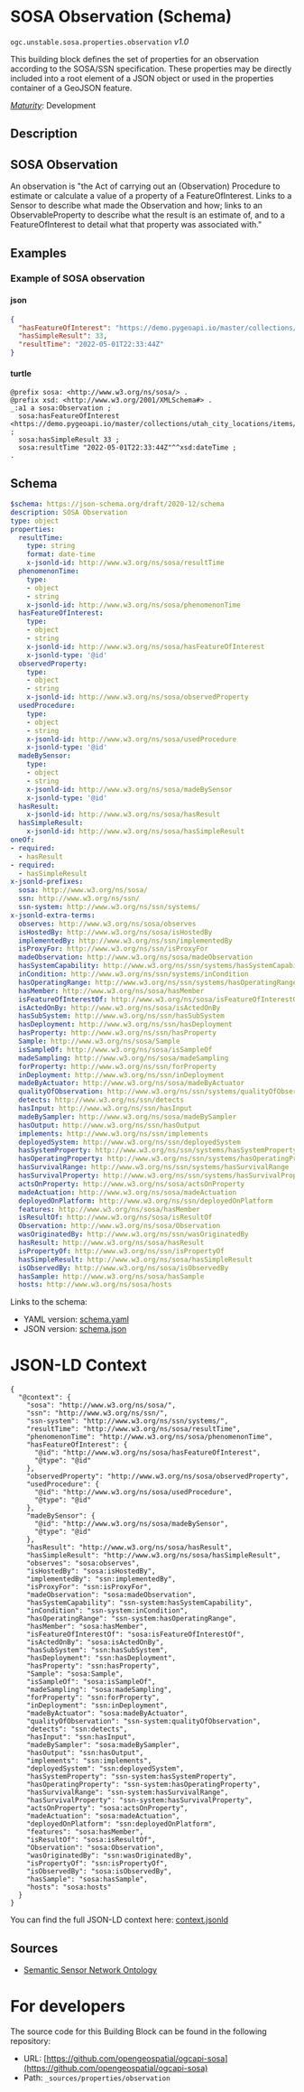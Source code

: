 
# SOSA Observation (Schema)

`ogc.unstable.sosa.properties.observation` *v1.0*

This building block defines the set of properties for an observation according to the SOSA/SSN specification. These properties may be directly included into a root element of a JSON object or used in the properties container of a GeoJSON feature.

[*Maturity*](https://github.com/cportele/ogcapi-building-blocks#building-block-maturity): Development

## Description

## SOSA Observation

An observation is "the Act of carrying out an (Observation) Procedure to estimate or calculate a value 
of a property of a FeatureOfInterest. Links to a Sensor to describe what made the Observation and how;
links to an ObservableProperty to describe what the result is an estimate of, and to a FeatureOfInterest
to detail what that property was associated with."
## Examples

### Example of SOSA observation
#### json
```json
{ 
  "hasFeatureOfInterest": "https://demo.pygeoapi.io/master/collections/utah_city_locations/items/Salem",
  "hasSimpleResult": 33,
  "resultTime": "2022-05-01T22:33:44Z"
}
```

#### turtle
```turtle
@prefix sosa: <http://www.w3.org/ns/sosa/> .
@prefix xsd: <http://www.w3.org/2001/XMLSchema#> .
_:a1 a sosa:Observation ;
  sosa:hasFeatureOfInterest <https://demo.pygeoapi.io/master/collections/utah_city_locations/items/Salem> ;
  sosa:hasSimpleResult 33 ;
  sosa:resultTime "2022-05-01T22:33:44Z"^^xsd:dateTime ;
.
```

## Schema

```yaml
$schema: https://json-schema.org/draft/2020-12/schema
description: SOSA Observation
type: object
properties:
  resultTime:
    type: string
    format: date-time
    x-jsonld-id: http://www.w3.org/ns/sosa/resultTime
  phenomenonTime:
    type:
    - object
    - string
    x-jsonld-id: http://www.w3.org/ns/sosa/phenomenonTime
  hasFeatureOfInterest:
    type:
    - object
    - string
    x-jsonld-id: http://www.w3.org/ns/sosa/hasFeatureOfInterest
    x-jsonld-type: '@id'
  observedProperty:
    type:
    - object
    - string
    x-jsonld-id: http://www.w3.org/ns/sosa/observedProperty
  usedProcedure:
    type:
    - object
    - string
    x-jsonld-id: http://www.w3.org/ns/sosa/usedProcedure
    x-jsonld-type: '@id'
  madeBySensor:
    type:
    - object
    - string
    x-jsonld-id: http://www.w3.org/ns/sosa/madeBySensor
    x-jsonld-type: '@id'
  hasResult:
    x-jsonld-id: http://www.w3.org/ns/sosa/hasResult
  hasSimpleResult:
    x-jsonld-id: http://www.w3.org/ns/sosa/hasSimpleResult
oneOf:
- required:
  - hasResult
- required:
  - hasSimpleResult
x-jsonld-prefixes:
  sosa: http://www.w3.org/ns/sosa/
  ssn: http://www.w3.org/ns/ssn/
  ssn-system: http://www.w3.org/ns/ssn/systems/
x-jsonld-extra-terms:
  observes: http://www.w3.org/ns/sosa/observes
  isHostedBy: http://www.w3.org/ns/sosa/isHostedBy
  implementedBy: http://www.w3.org/ns/ssn/implementedBy
  isProxyFor: http://www.w3.org/ns/ssn/isProxyFor
  madeObservation: http://www.w3.org/ns/sosa/madeObservation
  hasSystemCapability: http://www.w3.org/ns/ssn/systems/hasSystemCapability
  inCondition: http://www.w3.org/ns/ssn/systems/inCondition
  hasOperatingRange: http://www.w3.org/ns/ssn/systems/hasOperatingRange
  hasMember: http://www.w3.org/ns/sosa/hasMember
  isFeatureOfInterestOf: http://www.w3.org/ns/sosa/isFeatureOfInterestOf
  isActedOnBy: http://www.w3.org/ns/sosa/isActedOnBy
  hasSubSystem: http://www.w3.org/ns/ssn/hasSubSystem
  hasDeployment: http://www.w3.org/ns/ssn/hasDeployment
  hasProperty: http://www.w3.org/ns/ssn/hasProperty
  Sample: http://www.w3.org/ns/sosa/Sample
  isSampleOf: http://www.w3.org/ns/sosa/isSampleOf
  madeSampling: http://www.w3.org/ns/sosa/madeSampling
  forProperty: http://www.w3.org/ns/ssn/forProperty
  inDeployment: http://www.w3.org/ns/ssn/inDeployment
  madeByActuator: http://www.w3.org/ns/sosa/madeByActuator
  qualityOfObservation: http://www.w3.org/ns/ssn/systems/qualityOfObservation
  detects: http://www.w3.org/ns/ssn/detects
  hasInput: http://www.w3.org/ns/ssn/hasInput
  madeBySampler: http://www.w3.org/ns/sosa/madeBySampler
  hasOutput: http://www.w3.org/ns/ssn/hasOutput
  implements: http://www.w3.org/ns/ssn/implements
  deployedSystem: http://www.w3.org/ns/ssn/deployedSystem
  hasSystemProperty: http://www.w3.org/ns/ssn/systems/hasSystemProperty
  hasOperatingProperty: http://www.w3.org/ns/ssn/systems/hasOperatingProperty
  hasSurvivalRange: http://www.w3.org/ns/ssn/systems/hasSurvivalRange
  hasSurvivalProperty: http://www.w3.org/ns/ssn/systems/hasSurvivalProperty
  actsOnProperty: http://www.w3.org/ns/sosa/actsOnProperty
  madeActuation: http://www.w3.org/ns/sosa/madeActuation
  deployedOnPlatform: http://www.w3.org/ns/ssn/deployedOnPlatform
  features: http://www.w3.org/ns/sosa/hasMember
  isResultOf: http://www.w3.org/ns/sosa/isResultOf
  Observation: http://www.w3.org/ns/sosa/Observation
  wasOriginatedBy: http://www.w3.org/ns/ssn/wasOriginatedBy
  hasResult: http://www.w3.org/ns/sosa/hasResult
  isPropertyOf: http://www.w3.org/ns/ssn/isPropertyOf
  hasSimpleResult: http://www.w3.org/ns/sosa/hasSimpleResult
  isObservedBy: http://www.w3.org/ns/sosa/isObservedBy
  hasSample: http://www.w3.org/ns/sosa/hasSample
  hosts: http://www.w3.org/ns/sosa/hosts

```

Links to the schema:

* YAML version: [schema.yaml](https://raw.githubusercontent.com/opengeospatial/ogcapi-sosa/master/build/annotated/unstable/sosa/properties/observation/schema.json)
* JSON version: [schema.json](https://raw.githubusercontent.com/opengeospatial/ogcapi-sosa/master/build/annotated/unstable/sosa/properties/observation/schema.yaml)


# JSON-LD Context

```jsonld
{
  "@context": {
    "sosa": "http://www.w3.org/ns/sosa/",
    "ssn": "http://www.w3.org/ns/ssn/",
    "ssn-system": "http://www.w3.org/ns/ssn/systems/",
    "resultTime": "http://www.w3.org/ns/sosa/resultTime",
    "phenomenonTime": "http://www.w3.org/ns/sosa/phenomenonTime",
    "hasFeatureOfInterest": {
      "@id": "http://www.w3.org/ns/sosa/hasFeatureOfInterest",
      "@type": "@id"
    },
    "observedProperty": "http://www.w3.org/ns/sosa/observedProperty",
    "usedProcedure": {
      "@id": "http://www.w3.org/ns/sosa/usedProcedure",
      "@type": "@id"
    },
    "madeBySensor": {
      "@id": "http://www.w3.org/ns/sosa/madeBySensor",
      "@type": "@id"
    },
    "hasResult": "http://www.w3.org/ns/sosa/hasResult",
    "hasSimpleResult": "http://www.w3.org/ns/sosa/hasSimpleResult",
    "observes": "sosa:observes",
    "isHostedBy": "sosa:isHostedBy",
    "implementedBy": "ssn:implementedBy",
    "isProxyFor": "ssn:isProxyFor",
    "madeObservation": "sosa:madeObservation",
    "hasSystemCapability": "ssn-system:hasSystemCapability",
    "inCondition": "ssn-system:inCondition",
    "hasOperatingRange": "ssn-system:hasOperatingRange",
    "hasMember": "sosa:hasMember",
    "isFeatureOfInterestOf": "sosa:isFeatureOfInterestOf",
    "isActedOnBy": "sosa:isActedOnBy",
    "hasSubSystem": "ssn:hasSubSystem",
    "hasDeployment": "ssn:hasDeployment",
    "hasProperty": "ssn:hasProperty",
    "Sample": "sosa:Sample",
    "isSampleOf": "sosa:isSampleOf",
    "madeSampling": "sosa:madeSampling",
    "forProperty": "ssn:forProperty",
    "inDeployment": "ssn:inDeployment",
    "madeByActuator": "sosa:madeByActuator",
    "qualityOfObservation": "ssn-system:qualityOfObservation",
    "detects": "ssn:detects",
    "hasInput": "ssn:hasInput",
    "madeBySampler": "sosa:madeBySampler",
    "hasOutput": "ssn:hasOutput",
    "implements": "ssn:implements",
    "deployedSystem": "ssn:deployedSystem",
    "hasSystemProperty": "ssn-system:hasSystemProperty",
    "hasOperatingProperty": "ssn-system:hasOperatingProperty",
    "hasSurvivalRange": "ssn-system:hasSurvivalRange",
    "hasSurvivalProperty": "ssn-system:hasSurvivalProperty",
    "actsOnProperty": "sosa:actsOnProperty",
    "madeActuation": "sosa:madeActuation",
    "deployedOnPlatform": "ssn:deployedOnPlatform",
    "features": "sosa:hasMember",
    "isResultOf": "sosa:isResultOf",
    "Observation": "sosa:Observation",
    "wasOriginatedBy": "ssn:wasOriginatedBy",
    "isPropertyOf": "ssn:isPropertyOf",
    "isObservedBy": "sosa:isObservedBy",
    "hasSample": "sosa:hasSample",
    "hosts": "sosa:hosts"
  }
}
```

You can find the full JSON-LD context here:
[context.jsonld](https://raw.githubusercontent.com/opengeospatial/ogcapi-sosa/master/build/annotated/unstable/sosa/properties/observation/context.jsonld)

## Sources

* [Semantic Sensor Network Ontology](https://www.w3.org/TR/vocab-ssn/)

# For developers

The source code for this Building Block can be found in the following repository:

* URL: [https://github.com/opengeospatial/ogcapi-sosa](https://github.com/opengeospatial/ogcapi-sosa)
* Path: `_sources/properties/observation`

